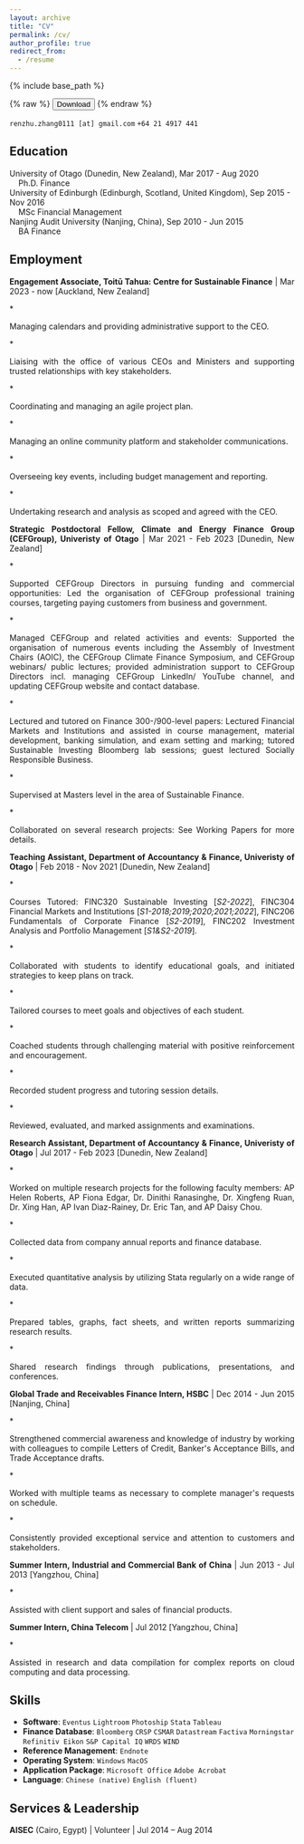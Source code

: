 ```yaml
---
layout: archive
title: "CV"
permalink: /cv/
author_profile: true
redirect_from:
  - /resume
---
```


{% include base_path %}

{% raw %}
<button onclick="window.open('/files/xxx_CV.pdf')">Download</button>
{% endraw %}


[]() `renzhu.zhang0111 [at] gmail.com` `+64 21 4917 441`

## Education
University of Otago (Dunedin, New Zealand), Mar 2017 - Aug 2020\
&nbsp;&nbsp;&nbsp;&nbsp;Ph.D. Finance\
University of Edinburgh (Edinburgh, Scotland, United Kingdom), Sep 2015 - Nov 2016\
&nbsp;&nbsp;&nbsp;&nbsp;MSc Financial Management\
Nanjing Audit University (Nanjing, China), Sep 2010 - Jun 2015\
&nbsp;&nbsp;&nbsp;&nbsp;BA Finance


## Employment
<p style='text-align: justify;'><b>Engagement Associate, Toitū Tahua: Centre for Sustainable Finance</b> | Mar 2023 - now [Auckland, New Zealand]</p>
  * <p style='text-align: justify;'>Managing calendars and providing administrative support to the CEO.</p>
  * <p style='text-align: justify;'>Liaising with the office of various CEOs and Ministers and supporting trusted relationships with key stakeholders.</p>
  * <p style='text-align: justify;'>Coordinating and managing an agile project plan.</p>
  * <p style='text-align: justify;'>Managing an online community platform and stakeholder communications.</p>
  * <p style='text-align: justify;'>Overseeing key events, including budget management and reporting.</p>
  * <p style='text-align: justify;'>Undertaking research and analysis as scoped and agreed with the CEO.</p>

<p style='text-align: justify;'><b>Strategic Postdoctoral Fellow, Climate and Energy Finance Group (CEFGroup), Univeristy of Otago</b> | Mar 2021 - Feb 2023 [Dunedin, New Zealand]</p>
  * <p style='text-align: justify;'>Supported CEFGroup Directors in pursuing funding and commercial opportunities: Led the organisation of CEFGroup professional training courses, targeting paying customers from business and government.</p>
  * <p style='text-align: justify;'>Managed CEFGroup and related activities and events: Supported the organisation of numerous events including the Assembly of Investment Chairs (AOIC), the CEFGroup Climate Finance Symposium, and CEFGroup webinars/ public lectures; provided administration support to CEFGroup Directors incl. managing CEFGroup LinkedIn/ YouTube channel, and updating CEFGroup website and contact database.</p>
  * <p style='text-align: justify;'>Lectured and tutored on Finance 300-/900-level papers: Lectured Financial Markets and Institutions and assisted in course management, material development, banking simulation, and exam setting and marking; tutored Sustainable Investing Bloomberg lab sessions; guest lectured Socially Responsible Business.</p>
  * <p style='text-align: justify;'>Supervised at Masters level in the area of Sustainable Finance.</p>
  * <p style='text-align: justify;'>Collaborated on several research projects: See Working Papers for more details.</p>
 
<p style='text-align: justify;'><b>Teaching Assistant, Department of Accountancy & Finance, Univeristy of Otago</b> | Feb 2018 - Nov 2021 [Dunedin, New Zealand]</p>
  * <p style='text-align: justify;'>Courses Tutored: FINC320 Sustainable Investing [<i>S2-2022</i>], FINC304 Financial Markets and Institutions [<i>S1-2018;2019;2020;2021;2022</i>], FINC206 Fundamentals of Corporate Finance [<i>S2-2019</i>], FINC202 Investment Analysis and Portfolio Management [<i>S1&S2-2019</i>].</p>
  * <p style='text-align: justify;'>Collaborated with students to identify educational goals, and initiated strategies to keep plans on track.</p>
  * <p style='text-align: justify;'>Tailored courses to meet goals and objectives of each student.</p>
  * <p style='text-align: justify;'>Coached students through challenging material with positive reinforcement and encouragement.</p>
  * <p style='text-align: justify;'>Recorded student progress and tutoring session details.</p>
  * <p style='text-align: justify;'>Reviewed, evaluated, and marked assignments and examinations.</p>

<p style='text-align: justify;'><b>Research Assistant, Department of Accountancy & Finance, Univeristy of Otago</b> | Jul 2017 - Feb 2023 [Dunedin, New Zealand]</p>
  * <p style='text-align: justify;'>Worked on multiple research projects for the following faculty members: AP Helen Roberts, AP Fiona Edgar, Dr. Dinithi Ranasinghe, Dr. Xingfeng Ruan, Dr. Xing Han, AP Ivan Diaz-Rainey, Dr. Eric Tan, and AP Daisy Chou.</p>
  * <p style='text-align: justify;'>Collected data from company annual reports and finance database.</p>
  * <p style='text-align: justify;'>Executed quantitative analysis by utilizing Stata regularly on a wide range of data.</p>
  * <p style='text-align: justify;'>Prepared tables, graphs, fact sheets, and written reports summarizing research results.</p>
  * <p style='text-align: justify;'>Shared research findings through publications, presentations, and conferences.</p>

<p style='text-align: justify;'><b>Global Trade and Receivables Finance Intern, HSBC</b> | Dec 2014 - Jun 2015 [Nanjing, China]</p>
  * <p style='text-align: justify;'>Strengthened commercial awareness and knowledge of industry by working with colleagues to compile Letters of Credit, Banker's Acceptance Bills, and Trade Acceptance drafts.</p>
  * <p style='text-align: justify;'>Worked with multiple teams as necessary to complete manager's requests on schedule.</p>
  * <p style='text-align: justify;'>Consistently provided exceptional service and attention to customers and stakeholders.</p>
  
<p style='text-align: justify;'><b>Summer Intern, Industrial and Commercial Bank of China</b> | Jun 2013 - Jul 2013 [Yangzhou, China]</p>
  * <p style='text-align: justify;'>Assisted with client support and sales of financial products.</p>

<p style='text-align: justify;'><b>Summer Intern, China Telecom</b> | Jul 2012 [Yangzhou, China]</p>
  * <p style='text-align: justify;'>Assisted in research and data compilation for complex reports on cloud computing and data processing.</p>
 

## Skills
* **Software**: `Eventus` `Lightroom` `Photoship` `Stata` `Tableau`
* **Finance Database**: `Bloomberg` `CRSP` `CSMAR` `Datastream` `Factiva` `Morningstar` `Refinitiv Eikon` `S&P Capital IQ` `WRDS` `WIND`
* **Reference Management**: `Endnote`
* **Operating System**: `Windows` `MacOS`
* **Application Package**: `Microsoft Office` `Adobe Acrobat`
* **Language**: `Chinese (native)` `English (fluent)`

## Services & Leadership
**AISEC** (Cairo, Egypt)    | Volunteer | Jul 2014 – Aug 2014
